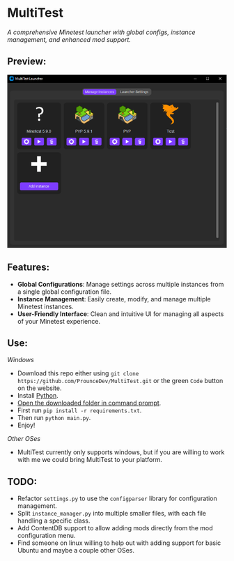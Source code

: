 # **MultiTest**  
*A comprehensive Minetest launcher with global configs, instance management, and enhanced mod support.*

## **Preview:**

![Main screen](https://github.com/ProunceDev/MultiTest/blob/main/doc/preview.png?raw=true)

## **Features:**

- **Global Configurations**: Manage settings across multiple instances from a single global configuration file.
- **Instance Management**: Easily create, modify, and manage multiple Minetest instances.
- **User-Friendly Interface**: Clean and intuitive UI for managing all aspects of your Minetest experience.

## **Use:**
 *Windows*

 - Download this repo either using `git clone https://github.com/ProunceDev/MultiTest.git` or the green `Code` button on the website.
 - Install [Python](https://www.python.org/downloads/).
 - [Open the downloaded folder in command prompt](https://www.wikihow.com/Open-a-Folder-in-Cmd).
 - First run `pip install -r requirements.txt`.
 - Then run `python main.py`.
 - Enjoy!

 *Other OSes*

 - MultiTest currently only supports windows, but if you are willing to work with me we could bring MultiTest to your platform.

## **TODO:**

- Refactor `settings.py` to use the `configparser` library for configuration management.
- Split `instance_manager.py` into multiple smaller files, with each file handling a specific class.
- Add ContentDB support to allow adding mods directly from the mod configuration menu.
- Find someone on linux willing to help out with adding support for basic Ubuntu and maybe a couple other OSes.